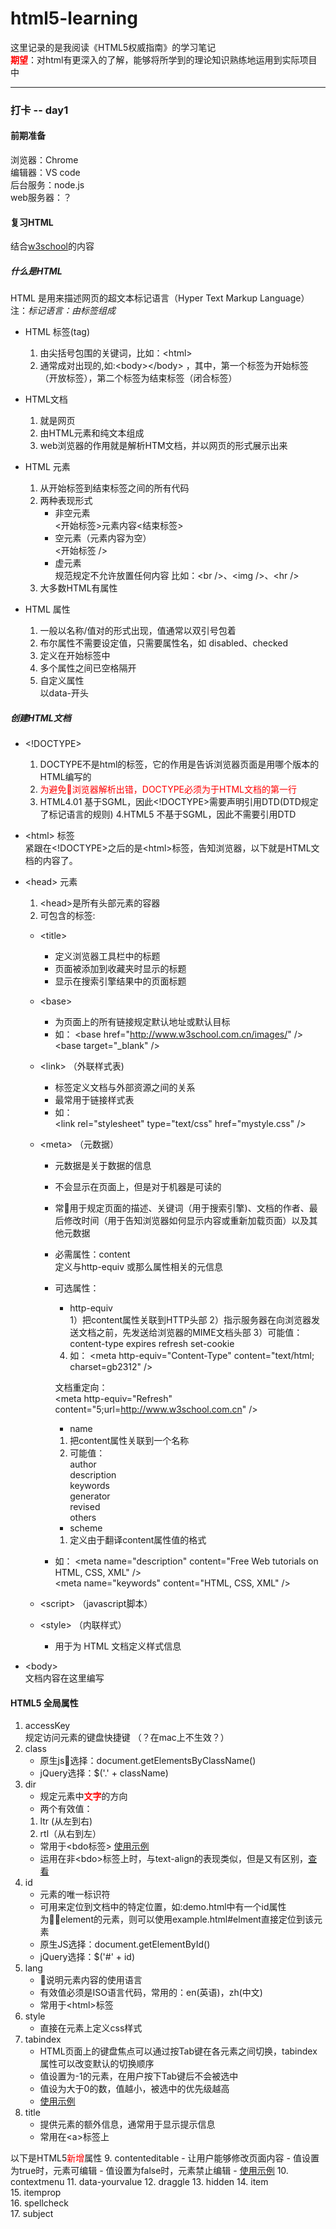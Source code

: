 # html5-learning
这里记录的是我阅读《HTML5权威指南》的学习笔记  
**<font color='red'>期望</font>**：对html有更深入的了解，能够将所学到的理论知识熟练地运用到实际项目中  
***
### 打卡 -- day1
#### 前期准备  
浏览器：Chrome   
编辑器：VS code  
后台服务：node.js  
web服务器：？

#### 复习HTML 
结合[w3school](http://www.w3school.com.cn/html/html_jianjie.asp)的内容
##### 什么是HTML 
HTML 是用来描述网页的超文本标记语言（Hyper Text Markup Language）  
注：*标记语言：由标签组成*
+ HTML 标签(tag)  
    1. 由尖括号包围的关键词，比如：&lt;html&gt;
    2. 通常成对出现的,如:&lt;body&gt;&lt;/body&gt; ，其中，第一个标签为开始标签（开放标签），第二个标签为结束标签（闭合标签）

+ HTML文档
    1. 就是网页
    2. 由HTML元素和纯文本组成
    3. web浏览器的作用就是解析HTM文档，并以网页的形式展示出来


+ HTML 元素
    1. 从开始标签到结束标签之间的所有代码
    2. 两种表现形式 
        - 非空元素  
        <开始标签>元素内容<结束标签>
        - 空元素（元素内容为空）   
        <开始标签 />
        - 虚元素  
        规范规定不允许放置任何内容
        比如：&lt;br /&gt;、&lt;img /&gt;、&lt;hr /&gt;
    3. 大多数HTML有属性

+ HTML 属性
    1. 一般以名称/值对的形式出现，值通常以双引号包着
    2. 布尔属性不需要设定值，只需要属性名，如 disabled、checked
    3. 定义在开始标签中
    4. 多个属性之间已空格隔开
    5. 自定义属性  
    以data-开头
    
##### 创建HTML文档
+ &lt;!DOCTYPE&gt;   
    1. DOCTYPE不是html的标签，它的作用是告诉浏览器页面是用哪个版本的HTML编写的  
    2. <font color=red>为避免浏览器解析出错，DOCTYPE必须为于HTML文档的第一行</font>  
    3. HTML4.01 基于SGML，因此&lt;!DOCTYPE&gt;需要声明引用DTD(DTD规定了标记语言的规则)
    4.HTML5 不基于SGML，因此不需要引用DTD

+ &lt;html&gt; 标签  
    紧跟在&lt;!DOCTYPE&gt;之后的是&lt;html&gt;标签，告知浏览器，以下就是HTML文档的内容了。

+ &lt;head&gt; 元素 
    1. &lt;head&gt;是所有头部元素的容器
    2. 可包含的标签:  
    + &lt;title&gt;   
        - 定义浏览器工具栏中的标题
        - 页面被添加到收藏夹时显示的标题
        - 显示在搜索引擎结果中的页面标题  
    
    + &lt;base&gt;  
        - 为页面上的所有链接规定默认地址或默认目标
        - 如：
        &lt;base href="http://www.w3school.com.cn/images/" /&gt;  
        &lt;base target="_blank" /&gt;

    + &lt;link&gt; （外联样式表)    
        - 标签定义文档与外部资源之间的关系  
        - 最常用于链接样式表
        - 如：  
        &lt;link rel="stylesheet" type="text/css" href="mystyle.css" /&gt;  
    + &lt;meta&gt; （元数据）
        - 元数据是关于数据的信息
        - 不会显示在页面上，但是对于机器是可读的
        - 常用于规定页面的描述、关键词（用于搜索引擎)、文档的作者、最后修改时间（用于告知浏览器如何显示内容或重新加载页面）以及其他元数据  
        - 必需属性：content  
            定义与http-equiv 或那么属性相关的元信息
        - 可选属性：   
            * http-equiv   
            1）把content属性关联到HTTP头部
            2）指示服务器在向浏览器发送文档之前，先发送给浏览器的MIME文档头部
            3）可能值：  
                content-type
                expires
                refresh
                set-cookie
            4) 如：
            &lt;meta http-equiv="Content-Type" content="text/html; charset=gb2312" /&gt;

            文档重定向：  
&lt;meta http-equiv="Refresh" content="5;url=http://www.w3school.com.cn" /&gt;

            * name  
            1) 把content属性关联到一个名称  
            2) 可能值：  
                author    
                description  
                keywords  
                generator  
                revised  
                others  
            * scheme  
            1) 定义由于翻译content属性值的格式
        - 如：
        &lt;meta name="description" content="Free Web tutorials on HTML, CSS, XML" /&gt;  
        &lt;meta name="keywords" content="HTML, CSS, XML" /&gt;


    + &lt;script&gt; （javascript脚本）
    + &lt;style&gt; （内联样式）  
        - 用于为 HTML 文档定义样式信息

+ &lt;body&gt;  
    文档内容在这里编写

#### HTML5 全局属性
1. accessKey  
规定访问元素的键盘快捷键 （？在mac上不生效？）  
2. class  
    - 原生js选择：document.getElementsByClassName()
    - jQuery选择：$('.' + className)
3. dir  
    - 规定元素中<font color='#ff000'>**文字**</font>的方向
    - 两个有效值：
    1. ltr (从左到右)
    2. rtl（从右到左）
    - 常用于&lt;bdo标签&gt; [使用示例](https://hf024.github.io/html5-learning/demo/html-bdo-dir.html)
    - 运用在非&lt;bdo&gt;标签上时，与text-align的表现类似，但是又有区别，[查看](https://hf024.github.io/html5-learning/demo/html-dir.html)
4. id  
    - 元素的唯一标识符
    - 可用来定位到文档中的特定位置，如:demo.html中有一个id属性为element的元素，则可以使用example.html#elment直接定位到该元素
    - 原生JS选择：document.getElementById()
    - jQuery选择：$('#' + id)
5. lang  
    - 说明元素内容的使用语言
    - 有效值必须是ISO语言代码，常用的：en(英语)，zh(中文)
    - 常用于&lt;html&gt;标签
6. style  
    - 直接在元素上定义css样式
7. tabindex
    - HTML页面上的键盘焦点可以通过按Tab键在各元素之间切换，tabindex属性可以改变默认的切换顺序  
    - 值设置为-1的元素，在用户按下Tab键后不会被选中
    - 值设为大于0的数，值越小，被选中的优先级越高
    - [使用示例](https://hf024.github.io/html5-learning/demo/html-tabindex.html)
8. title  
    - 提供元素的额外信息，通常用于显示提示信息
    - 常用在&lt;a&gt;标签上

以下是HTML5<font color='red'>新增</font>属性
9. contenteditable
    - 让用户能够修改页面内容
    - 值设置为true时，元素可编辑
    - 值设置为false时，元素禁止编辑
    - [使用示例](https://hf024.github.io/html5-learning/demo/html5-contenteditable.html)
10. contextmenu
11. data-yourvalue
12. draggle
13. hidden
14. item  
15. itemprop  
16. spellcheck  
17. subject  




